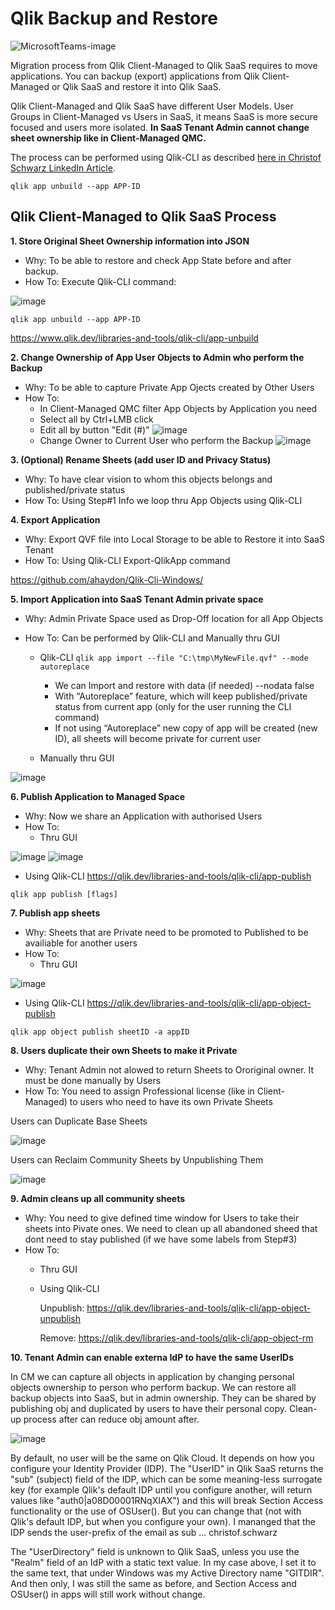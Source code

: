 
# Qlik Backup and Restore
![MicrosoftTeams-image](https://user-images.githubusercontent.com/28060254/168284699-3cd5dd19-9589-4ebf-b922-e0dcb4631409.png)

Migration process from Qlik Client-Managed to Qlik SaaS requires to move applications.
You can backup (export) applications from Qlik Client-Managed or Qlik SaaS and restore it into Qlik SaaS.

Qlik Client-Managed and Qlik SaaS have different User Models.
User Groups in Client-Managed vs Users in SaaS, it means SaaS is more secure focused and users more isolated.
**In SaaS Tenant Admin cannot change sheet ownership like in Client-Managed QMC.**

The process can be performed using Qlik-CLI as described [here in Christof Schwarz LinkedIn Article](https://www.linkedin.com/pulse/bulk-migrating-qlik-sense-apps-from-windows-saas-christof-schwarz/?trackingId=9/fD1KIVSUuDTxjiLD2dIw==).

    qlik app unbuild --app APP-ID

Qlik Client-Managed to Qlik SaaS Process
-
**1. Store Original Sheet Ownership information into JSON**

 - Why: To be able to restore and check App State before and after backup.
 - How To: Execute Qlik-CLI command:

![image](https://user-images.githubusercontent.com/28060254/168292995-4f55e07a-622b-4abd-9e79-09da177fea84.png)

    qlik app unbuild --app APP-ID

https://www.qlik.dev/libraries-and-tools/qlik-cli/app-unbuild

**2. Change Ownership of App User Objects to Admin who perform the Backup**

 - Why: To be able to capture Private App Ojects created by Other Users
 - How To:
   - In Client-Managed QMC filter App Objects by Application you need
   - Select all by Ctrl+LMB click
   - Edit all by button "Edit (#)"
![image](https://user-images.githubusercontent.com/28060254/168471459-1b6d0232-31cd-4f4b-b8f2-b7ea328ed3a3.png)
   - Change Owner to Current User who perform the Backup
![image](https://user-images.githubusercontent.com/28060254/168471522-088d2a9d-d8c2-419d-9362-91eb258ba5bb.png)
	
**3. (Optional) Rename Sheets (add user ID and Privacy Status)**

 - Why: To have clear vision to whom this objects belongs and published/private status
 - How To: Using Step#1 Info we loop thru App Objects using Qlik-CLI
	
**4. Export Application**

 - Why: Export QVF file into Local Storage to be able to Restore it into SaaS Tenant
 - How To: Using Qlik-CLI Export-QlikApp command

https://github.com/ahaydon/Qlik-Cli-Windows/
	
**5. Import Application into SaaS Tenant Admin private space**

 - Why: Admin Private Space used as Drop-Off location for all App Objects
 - How To: Can be performed by Qlik-CLI and Manually thru GUI

   - Qlik-CLI
   `qlik app import --file "C:\tmp\MyNewFile.qvf" --mode autoreplace`
     - We can Import and restore with data (if needed) --nodata false 
     - With “Autoreplace” feature, which will keep published/private status from current app (only for the user running the CLI command)
     - If not using “Autoreplace” new copy of app will be created (new ID), all sheets will become private for current user

   - Manually thru GUI

![image](https://user-images.githubusercontent.com/28060254/168472475-0105ba1a-c9a1-4a76-972e-d1926459ad1c.png)
	
**6. Publish Application to Managed Space**

 - Why: Now we share an Application with authorised Users
 - How To: 
   - Thru GUI

![image](https://user-images.githubusercontent.com/28060254/168472839-a0ac2d9c-4e58-4cf9-8932-8a27103c5b80.png) ![image](https://user-images.githubusercontent.com/28060254/168472871-0618c352-5c2d-4f9e-ad9e-f0c41bec7e41.png)

   - Using Qlik-CLI https://qlik.dev/libraries-and-tools/qlik-cli/app-publish

`qlik app publish [flags]`
	
**7. Publish app sheets**

 - Why: Sheets that are Private need to be promoted to Published to be availiable for another users
 - How To: 
   - Thru GUI

![image](https://user-images.githubusercontent.com/28060254/168473210-8873561a-4724-4cd6-a729-610770f7fa34.png)

   - Using Qlik-CLI https://qlik.dev/libraries-and-tools/qlik-cli/app-object-publish

`qlik app object publish sheetID -a appID`

**8. Users duplicate their own Sheets to make it Private**

 - Why: Tenant Admin not alowed to return Sheets to Ororiginal owner. It must be done manually by Users
 - How To: You need to assign Professional license (like in Client-Managed) to users who need to have its own Private Sheets

Users can Duplicate Base Sheets

![image](https://user-images.githubusercontent.com/28060254/168473305-8623233d-f805-4e63-84ed-04ec9b0c10c7.png)

Users can Reclaim Community Sheets by Unpublishing Them

![image](https://user-images.githubusercontent.com/28060254/168473477-206b863b-3646-4927-a387-ffe2f62c9d36.png)

**9. Admin cleans up all community sheets**

 - Why: You need to give defined time window for Users to take their sheets into Pivate ones. We need to clean up all abandoned sheed that dont need to stay published (if we have some labels from Step#3)
 - How To: 
   - Thru GUI

   - Using Qlik-CLI

     Unpublish: https://qlik.dev/libraries-and-tools/qlik-cli/app-object-unpublish

     Remove: https://qlik.dev/libraries-and-tools/qlik-cli/app-object-rm
	 
**10. Tenant Admin can enable externa IdP to have the same UserIDs**

In CM we can capture all objects in application by changing personal objects ownership to person who perform backup.
We can restore all backup objects into SaaS, but in admin ownership.
They can be shared by publishing obj and duplicated by users to have their personal copy.
Clean-up process after can reduce obj amount after.

![image](https://user-images.githubusercontent.com/28060254/168296062-f0ff2ec7-bfcd-4a88-b9e2-4431aafd705a.png)

By default, no user will be the same on Qlik Cloud. It depends on how you configure your Identity Provider (IDP). The "UserID" in Qlik SaaS returns the "sub" (subject) field of the IDP, which can be some meaning-less surrogate key (for example Qlik's default IDP until you configure another, will return values like "auth0|a08D00001RNqXIAX") and this will break Section Access functionality or the use of OSUser(). But you can change that (not with Qlik's default IDP, but when you configure your own). I mananged that the IDP sends the user-prefix of the email as sub ... christof.schwarz

The "UserDirectory" field is unknown to Qlik SaaS, unless you use the "Realm" field of an IdP with a static text value. In my case above, I set it to the same text, that under Windows was my Active Directory name "GITDIR". And then only, I was still the same as before, and Section Access and OSUser() in apps will still work without change.

